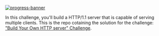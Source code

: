 [![progress-banner](https://backend.codecrafters.io/progress/http-server/abf73d41-6c27-430d-b290-5a9677533202)](https://app.codecrafters.io/users/codecrafters-bot?r=2qF)

In this challenge, you'll build a HTTP/1.1 server
that is capable of serving multiple clients.
This is the repo cotaining the solution for the challenge: 
["Build Your Own HTTP server" Challenge](https://app.codecrafters.io/courses/http-server/overview).

